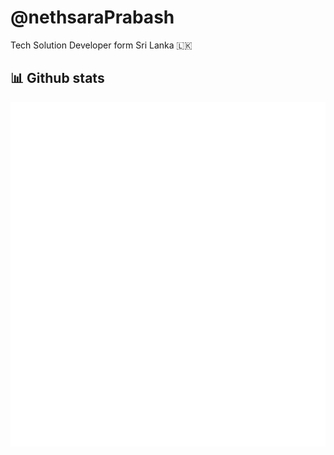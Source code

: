 # @nethsaraPrabash

Tech Solution Developer form Sri Lanka 🇱🇰

## 📊 Github stats
<img src="metrics.svg" alt="Metric"/>